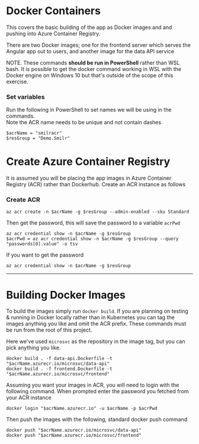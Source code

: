 # Docker Containers

This covers the basic building of the app as Docker images and and pushing into Azure Container Registry.

There are two Docker images; one for the frontend server which serves the Angular app out to users, and another image for the data API service

NOTE. These commands **should be run in PowerShell** rather than WSL bash. It is possible to get the docker command working in WSL with the Docker engine on Windows 10 but that's outside of the scope of this exercise.

### Set variables 

Run the following in PowerShell to set names we will be using in the commands.  
Note the ACR name needs to be unique and not contain dashes
```
$acrName = "smilracr"
$resGroup = "Demo.Smilr"
```

# Create Azure Container Registry
It is assumed you will be placing the app images in Azure Container Registry (ACR) rather than Dockerhub. Create an ACR instance as follows

### Create ACR
```
az acr create -n $acrName -g $resGroup --admin-enabled --sku Standard
```
Then get the password, this will save the password to a variable `acrPwd`
```
az acr credential show -n $acrName -g $resGroup
$acrPwd = az acr credential show -n $acrName -g $resGroup --query "passwords[0].value" -o tsv
```

If you want to get the password 
```
az acr credential show -n $acrName -g $resGroup
```
---

# Building Docker Images

To build the images simply run `docker build`. If you are planning on testing & running in Docker locally rather than in Kubernetes you can tag the images anything you like and omit the ACR prefix. These commands must be run from the root of this project. 

Here we've used `microsvc` as the repository in the image tag, but you can pick anything you like.

```
docker build . -f data-api.Dockerfile -t "$acrName.azurecr.io/microsvc/data-api"
docker build . -f frontend.Dockerfile -t "$acrName.azurecr.io/microsvc/frontend"
```

Assuming you want your images in ACR, you will need to login with the following command. When prompted enter the password you fetched from your ACR instance
```
docker login "$acrName.azurecr.io" -u $acrName -p $acrPwd
```

Then push the images with the following, standard docker push command
```
docker push "$acrName.azurecr.io/microsvc/data-api"
docker push "$acrName.azurecr.io/microsvc/frontend"
```
